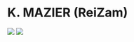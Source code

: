 # K. MAZIER (ReiZam)

[<img src="https://img.shields.io/badge/Student-42-lightgrey?style=for-the-badge">](https://42.fr)
[<img src="https://img.shields.io/badge/%20PROFILE-MALT-critical?style=for-the-badge">](https://www.malt.fr/profile/karlmazier)
